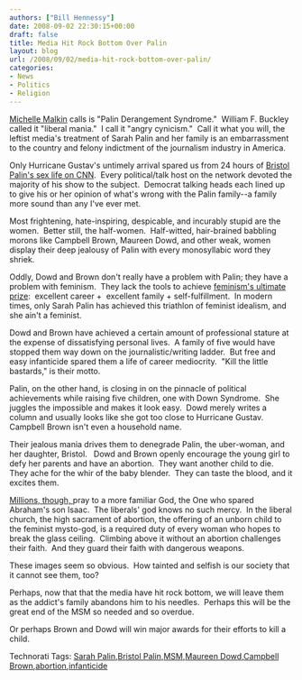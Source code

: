 ```yaml
---
authors: ["Bill Hennessy"]
date: 2008-09-02 22:30:15+00:00
draft: false
title: Media Hit Rock Bottom Over Palin
layout: blog
url: /2008/09/02/media-hit-rock-bottom-over-palin/
categories:
- News
- Politics
- Religion
---
```


[Michelle Malkin](https://michellemalkin.com/2008/09/02/selective-sympathy-for-moms-in-public-office/) calls is "Palin Derangement Syndrome."  William F. Buckley called it "liberal mania."  I call it "angry cynicism."  Call it what you will, the leftist media's treatment of Sarah Palin and her family is an embarrassment to the country and felony indictment of the journalism industry in America.

Only Hurricane Gustav's untimely arrival spared us from 24 hours of [Bristol Palin's sex life on CNN](https://hennessysview.com/wp-admin/post.php?action=edit&post=8751).  Every political/talk host on the network devoted the majority of his show to the subject.  Democrat talking heads each lined up to give his or her opinion of what's wrong with the Palin family--a family more sound than any I've ever met.  

Most frightening, hate-inspiring, despicable, and incurably stupid are the women.  Better still, the half-women.  Half-witted, hair-brained babbling morons like Campbell Brown, Maureen Dowd, and other weak, women display their deep jealousy of Palin with every monosyllabic word they shriek.

Oddly, Dowd and Brown don't really have a problem with Palin; they have a problem with feminism.  They lack the tools to achieve [feminism's ultimate prize](https://politicalticker.blogs.cnn.com/):  excellent career +  excellent family + self-fulfillment.  In modern times, only Sarah Palin has achieved this triathlon of feminist idealism, and she ain't a feminist.

Dowd and Brown have achieved a certain amount of professional stature at the expense of dissatisfying personal lives.  A family of five would have stopped them way down on the journalistic/writing ladder.  But free and easy infanticide spared them a life of career mediocrity.  "Kill the little bastards," is their motto.

Palin, on the other hand, is closing in on the pinnacle of political achievements while raising five children, one with Down Syndrome.  She juggles the impossible and makes it look easy.  Dowd merely writes a column and usually looks like she got too close to Hurricane Gustav.  Campbell Brown isn't even a household name.

Their jealous mania drives them to denegrade Palin, the uber-woman, and her daughter, Bristol.   Dowd and Brown openly encourage the young girl to defy her parents and have an abortion.  They want another child to die.  They ache for the whir of the baby blender.  They can taste the blood, and it excites them.

[Millions, though, ](https://wizbangblog.com/content/2008/09/02/i-will-not-back-down-from-my-support-for-sarah-palin.php)pray to a more familiar God, the One who spared Abraham's son Isaac.  The liberals' god knows no such mercy.  In the liberal church, the high sacrament of abortion, the offering of an unborn child to the feminist mysto-god, is a required duty of every woman who hopes to break the glass ceiling.  Climbing above it without an abortion challenges their faith.  And they guard their faith with dangerous weapons. 

These images seem so obvious.  How tainted and selfish is our society that it cannot see them, too? 

Perhaps, now that that the media have hit rock bottom, we will leave them as the addict's family abandons him to his needles.  Perhaps this will be the great end of the MSM so needed and so overdue. 

Or perhaps Brown and Dowd will win major awards for their efforts to kill a child.


Technorati Tags: [Sarah Palin](https://technorati.com/tags/Sarah%20Palin),[Bristol Palin](https://technorati.com/tags/Bristol%20Palin),[MSM](https://technorati.com/tags/MSM),[Maureen Dowd](https://technorati.com/tags/Maureen%20Dowd),[Campbell Brown](https://technorati.com/tags/Campbell%20Brown),[abortion](https://technorati.com/tags/abortion),[infanticide](https://technorati.com/tags/infanticide)
